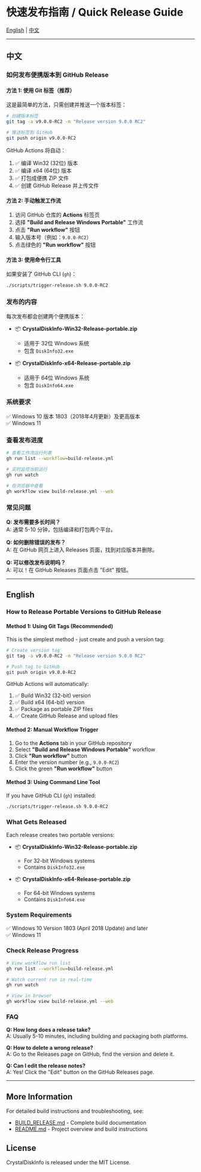 # 快速发布指南 / Quick Release Guide

[English](#english) | [中文](#chinese)

---

## <a id="chinese"></a>中文

### 如何发布便携版本到 GitHub Release

#### 方法 1: 使用 Git 标签（推荐）

这是最简单的方法，只需创建并推送一个版本标签：

```bash
# 创建版本标签
git tag -a v9.0.0-RC2 -m "Release version 9.0.0 RC2"

# 推送标签到 GitHub
git push origin v9.0.0-RC2
```

GitHub Actions 将自动：
1. ✅ 编译 Win32 (32位) 版本
2. ✅ 编译 x64 (64位) 版本  
3. ✅ 打包成便携 ZIP 文件
4. ✅ 创建 GitHub Release 并上传文件

#### 方法 2: 手动触发工作流

1. 访问 GitHub 仓库的 **Actions** 标签页
2. 选择 **"Build and Release Windows Portable"** 工作流
3. 点击 **"Run workflow"** 按钮
4. 输入版本号（例如：`9.0.0-RC2`）
5. 点击绿色的 **"Run workflow"** 按钮

#### 方法 3: 使用命令行工具

如果安装了 GitHub CLI (`gh`)：

```bash
./scripts/trigger-release.sh 9.0.0-RC2
```

### 发布的内容

每次发布都会创建两个便携版本：

- 📦 **CrystalDiskInfo-Win32-Release-portable.zip**
  - 适用于 32位 Windows 系统
  - 包含 `DiskInfo32.exe`

- 📦 **CrystalDiskInfo-x64-Release-portable.zip**
  - 适用于 64位 Windows 系统  
  - 包含 `DiskInfo64.exe`

### 系统要求

✅ Windows 10 版本 1803（2018年4月更新）及更高版本  
✅ Windows 11

### 查看发布进度

```bash
# 查看工作流运行列表
gh run list --workflow=build-release.yml

# 实时监控当前运行
gh run watch

# 在浏览器中查看
gh workflow view build-release.yml --web
```

### 常见问题

**Q: 发布需要多长时间？**  
A: 通常 5-10 分钟，包括编译和打包两个平台。

**Q: 如何删除错误的发布？**  
A: 在 GitHub 网页上进入 Releases 页面，找到对应版本并删除。

**Q: 可以修改发布说明吗？**  
A: 可以！在 GitHub Releases 页面点击 "Edit" 按钮。

---

## <a id="english"></a>English

### How to Release Portable Versions to GitHub Release

#### Method 1: Using Git Tags (Recommended)

This is the simplest method - just create and push a version tag:

```bash
# Create version tag
git tag -a v9.0.0-RC2 -m "Release version 9.0.0 RC2"

# Push tag to GitHub
git push origin v9.0.0-RC2
```

GitHub Actions will automatically:
1. ✅ Build Win32 (32-bit) version
2. ✅ Build x64 (64-bit) version
3. ✅ Package as portable ZIP files
4. ✅ Create GitHub Release and upload files

#### Method 2: Manual Workflow Trigger

1. Go to the **Actions** tab in your GitHub repository
2. Select **"Build and Release Windows Portable"** workflow
3. Click **"Run workflow"** button
4. Enter the version number (e.g., `9.0.0-RC2`)
5. Click the green **"Run workflow"** button

#### Method 3: Using Command Line Tool

If you have GitHub CLI (`gh`) installed:

```bash
./scripts/trigger-release.sh 9.0.0-RC2
```

### What Gets Released

Each release creates two portable versions:

- 📦 **CrystalDiskInfo-Win32-Release-portable.zip**
  - For 32-bit Windows systems
  - Contains `DiskInfo32.exe`

- 📦 **CrystalDiskInfo-x64-Release-portable.zip**
  - For 64-bit Windows systems
  - Contains `DiskInfo64.exe`

### System Requirements

✅ Windows 10 Version 1803 (April 2018 Update) and later  
✅ Windows 11

### Check Release Progress

```bash
# View workflow run list
gh run list --workflow=build-release.yml

# Watch current run in real-time
gh run watch

# View in browser
gh workflow view build-release.yml --web
```

### FAQ

**Q: How long does a release take?**  
A: Usually 5-10 minutes, including building and packaging both platforms.

**Q: How to delete a wrong release?**  
A: Go to the Releases page on GitHub, find the version and delete it.

**Q: Can I edit the release notes?**  
A: Yes! Click the "Edit" button on the GitHub Releases page.

---

## More Information

For detailed build instructions and troubleshooting, see:
- [BUILD_RELEASE.md](BUILD_RELEASE.md) - Complete build documentation
- [README.md](README.md) - Project overview and build instructions

## License

CrystalDiskInfo is released under the MIT License.
